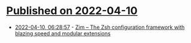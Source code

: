 # [Published on 2022-04-10](index.md)

* [2022-04-10, 06:28:57](https://news.ycombinator.com/item?id=30974880) - [Zim – The Zsh configuration framework with blazing speed and modular extensions](https://zimfw.sh/)
